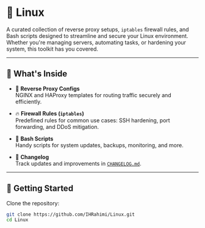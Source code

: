 # 🐧 Linux 

A curated collection of reverse proxy setups, `iptables` firewall rules, and Bash scripts designed to streamline and secure your Linux environment. Whether you're managing servers, automating tasks, or hardening your system, this toolkit has you covered.

---

## 🔧 What's Inside

- 🔁 **Reverse Proxy Configs**  
  NGINX and HAProxy templates for routing traffic securely and efficiently.

- 🔥 **Firewall Rules (`iptables`)**  
  Predefined rules for common use cases: SSH hardening, port forwarding, and DDoS mitigation.

- 🐚 **Bash Scripts**  
  Handy scripts for system updates, backups, monitoring, and more.

- 📜 **Changelog**  
  Track updates and improvements in [`CHANGELOG.md`](./CHANGELOG.md).

---

## 🚀 Getting Started

Clone the repository:

```bash
git clone https://github.com/IHRahimi/Linux.git
cd Linux
